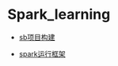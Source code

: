 # Spark_learning

* [sb项目构建](https://github.com/wangdongyu1989/Spark_learning/blob/master/sbt%E9%A1%B9%E7%9B%AE%E6%9E%84%E5%BB%BA.md)

* [spark运行框架](https://github.com/wangdongyu1989/Spark_learning/blob/master/sbt%E9%A1%B9%E7%9B%AE%E6%9E%84%E5%BB%BA.md)
